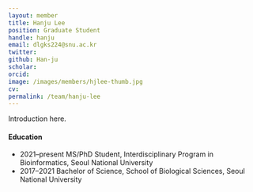 ```yaml
---
layout: member
title: Hanju Lee
position: Graduate Student
handle: hanju
email: dlgks224@snu.ac.kr
twitter: 
github: Han-ju
scholar: 
orcid: 
image: /images/members/hjlee-thumb.jpg
cv: 
permalink: /team/hanju-lee
---
```


Introduction here.

#### Education

<ul class="chronological">
  <li><span>2021–present</span> MS/PhD Student, Interdisciplinary Program in Bioinformatics, Seoul National University</li>
  <li><span>2017–2021</span> Bachelor of Science, School of Biological Sciences, Seoul National University</li>
</ul>
